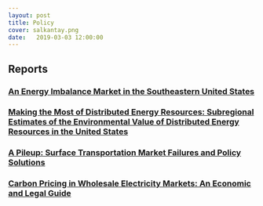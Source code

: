 ```yaml
---
layout: post
title: Policy
cover: salkantay.png
date:   2019-03-03 12:00:00
---
```



## Reports

### [An Energy Imbalance Market in the Southeastern United States](/policy/Southeast_EIM_Report_ETI_Sept2020.pdf)


### [Making the Most of Distributed Energy Resources: Subregional Estimates of the Environmental Value of Distributed Energy Resources in the United States](/policy/Making_the_Most_of_Distributed_Energy_Resources.pdf)


### [A Pileup: Surface Transportation Market Failures and Policy Solutions](/policy/A_Pileup_Surface_Transportation_Market_Failures_and_Policy_Solutions.pdf)


### [Carbon Pricing in Wholesale Electricity Markets: An Economic and Legal Guide](/policy/Carbon_Pricing_in_Wholesale_Electricity_Markets_Report.pdf)

